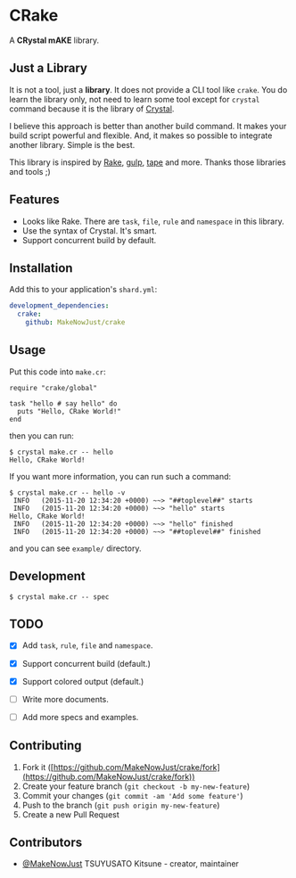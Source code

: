 # CRake

A __CRystal mAKE__ library.


## Just a Library

It is not a tool, just a __library__. It does not provide a CLI tool like `crake`.  You do learn the library only, not need to learn some tool except for `crystal` command because it is the library of [Crystal](http://crystal-lang.org/).

I believe this approach is better than another build command.  It makes your build script powerful and flexible.  And, it makes so possible to integrate another library.  Simple is the best.

This library is inspired by [Rake](https://github.com/ruby/rake), [gulp](http://gulpjs.com/), [tape](https://github.com/substack/tape) and more. Thanks those libraries and tools ;)


## Features

  - Looks like Rake.  There are `task`, `file`, `rule` and `namespace` in this library.
  - Use the syntax of Crystal. It's smart.
  - Support concurrent build by default.


## Installation

Add this to your application's `shard.yml`:

```yaml
development_dependencies:
  crake:
    github: MakeNowJust/crake
```


## Usage

Put this code into `make.cr`:


```crystal
require "crake/global"

task "hello # say hello" do
  puts "Hello, CRake World!"
end
```

then you can run:

```console
$ crystal make.cr -- hello
Hello, CRake World!
```

If you want more information, you can run such a command:

```console
$ crystal make.cr -- hello -v
 INFO   (2015-11-20 12:34:20 +0000) ~~> "##toplevel##" starts
 INFO   (2015-11-20 12:34:20 +0000) ~~> "hello" starts
Hello, CRake World!
 INFO   (2015-11-20 12:34:20 +0000) ~~> "hello" finished
 INFO   (2015-11-20 12:34:20 +0000) ~~> "##toplevel##" finished
```

and you can see `example/` directory.


## Development

```console
$ crystal make.cr -- spec
```


## TODO

  - [x] Add `task`, `rule`, `file` and `namespace`.
  - [x] Support concurrent build (default.)
  - [x] Support colored output (default.)
  - [ ] Write more documents.
  - [ ] Add more specs and examples.


## Contributing

1. Fork it ([https://github.com/MakeNowJust/crake/fork](https://github.com/MakeNowJust/crake/fork))
2. Create your feature branch (`git checkout -b my-new-feature`)
3. Commit your changes (`git commit -am 'Add some feature'`)
4. Push to the branch (`git push origin my-new-feature`)
5. Create a new Pull Request


## Contributors

- [@MakeNowJust](https://github.com/MakeNowJust) TSUYUSATO Kitsune - creator, maintainer
